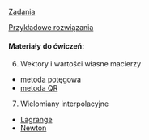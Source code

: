 [Zadania](https://e.pcloud.link/publink/show?code=kZAF0dZKsyyuXyGxn4DrsJzmn2OzpORrAvk)

[Przykładowe rozwiązania](https://e.pcloud.link/publink/show?code=kZtF0dZWm42ceoIHoRi6FxO9OrCcjI2MqS7)

#### Materiały do ćwiczeń:
6. Wektory i wartości własne macierzy
 - [metoda potęgowa](https://lemesurierb.people.charleston.edu/numerical-methods-and-analysis-python/main/eigenproblems-python.html)
 - [metoda QR](https://johnfoster.pge.utexas.edu/numerical-methods-book/LinearAlgebra_EigenProblem2.html)
7. Wielomiany interpolacyjne
 - [Lagrange](https://pythonnumericalmethods.studentorg.berkeley.edu/notebooks/chapter17.04-Lagrange-Polynomial-Interpolation.html)
 - [Newton](https://pythonnumericalmethods.studentorg.berkeley.edu/notebooks/chapter17.05-Newtons-Polynomial-Interpolation.html)
